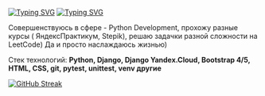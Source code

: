 [![Typing SVG](https://readme-typing-svg.herokuapp.com?color=%2336BCF7&lines=Beginner+Python+Developer)](https://git.io/typing-svg)
[![Typing SVG](https://readme-typing-svg.herokuapp.com?color=%2336BCF7&lines=Andrej+Troshin)](https://git.io/typing-svg)

Совершенствуюсь в сфере - Python Development, прохожу разные курсы ( ЯндексПрактикум, Stepik), решаю задачки разной сложности на LeetCode)
Да и просто наслаждаюсь жизнью)

Стек технологий:
**Python, Django, Django Yandex.Cloud, Bootstrap 4/5, HTML, CSS, git, pytest, unittest, venv другие**


[![GitHub Streak](http://github-readme-streak-stats.herokuapp.com?user=darkus13&theme=dark&background=000000)](https://git.io/streak-stats)
